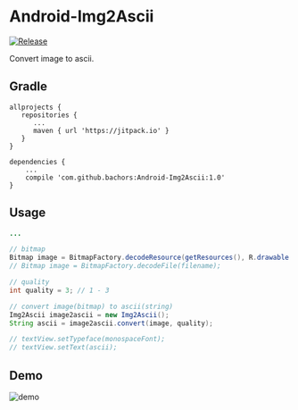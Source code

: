 # Android-Img2Ascii
[![Release](https://jitpack.io/v/bachors/Android-Img2Ascii.svg)](https://jitpack.io/#bachors/Android-Img2Ascii)

Convert image to ascii.

Gradle
------
```
allprojects {
   repositories {
      ...
      maven { url 'https://jitpack.io' }
   }
}
```
```
dependencies {
    ...
    compile 'com.github.bachors:Android-Img2Ascii:1.0'
}
```

Usage
-----
```java
...

// bitmap
Bitmap image = BitmapFactory.decodeResource(getResources(), R.drawable.image);
// Bitmap image = BitmapFactory.decodeFile(filename);

// quality
int quality = 3; // 1 - 3

// convert image(bitmap) to ascii(string)
Img2Ascii image2ascii = new Img2Ascii();
String ascii = image2ascii.convert(image, quality);

// textView.setTypeface(monospaceFont);
// textView.setText(ascii);
```

Demo
-----
![demo](https://4.bp.blogspot.com/-fs8GtDDO7NI/WfhsyEbABII/AAAAAAAAB38/gpTfmPAkNIsPvs2CuVmEqmXX02NTk0O_ACLcBGAs/s1600/PhotoGrid_1509452593105.jpg)
